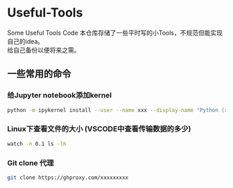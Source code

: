 # Useful-Tools
Some Useful Tools Code
本仓库存储了一些平时写的小Tools，不规范但能实现自己的idea。  
给自己备份以便将来之需。  

## 一些常用的命令
### 给Jupyter notebook添加kernel

```bash
python -m ipykernel install --user --name xxx --display-name "Python (xxx)"
```

### Linux下查看文件的大小 (VSCODE中查看传输数据的多少)

```bash
watch -n 0.1 ls -lh
```
### Git clone 代理

```bash
git clone https://ghproxy.com/xxxxxxxxx
```

